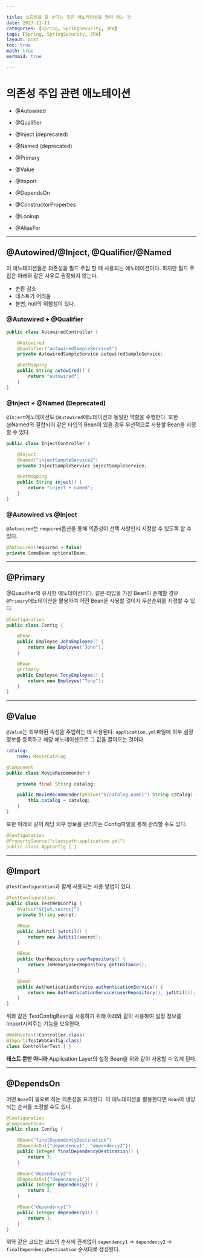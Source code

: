 ```yaml
---

title: 스프링을 잘 쓴다는 것은 애노테이션을 많이 아는 것
date: 2023-11-11
categories: [Spring, SpringSecurity, JPA]
tags: [Spring, SpringSecurity, JPA]
layout: post
toc: true
math: true
mermaid: true

---
```


# 의존성 주입 관련 애노테이션

- @Autowired
- @Qualifier
- @Inject (deprecated)
- @Named (deprecated)
- @Primary

- @Value
- @Import
- @DependsOn

- @ConstructorProperties
- @Lookup
- @AliasFor

---

## @Autowired/@Inject, @Qualifier/@Named

이 애노테이션들은 의존성을 필드 주입 할 때 사용되는 애노테이션이다. 하지만 필드 주입은 아래와 같은 사유로 권장되지 않는다.

- 순환 참조
- 테스트가 어려움
- 불변, null의 위험성이 있다.

### @Autowired + @Qualifier

```java
public class AutowiredController {

    @Autowired
    @Qualifier("autowiredSampleService2")
    private AutowiredSampleService autowiredSampleService;

    @GetMapping
    public String autowired() {
        return "autowired";
    }
}
```

### @Inject + @Named (Deprecated)

`@Inject`애노테이션도 `@Autowired`애노테이션과 동일한 역할을 수행한다. 또한 @Named와 결합되어 같은 타입의 Bean이 있을 경우 우선적으로 사용할 Bean을 지정할 수 있다.

```java
public class InjectController {

    @Inject
    @Named("injectSampleService2")
    private InjectSampleService injectSampleService;

    @GetMapping
    public String inject() {
        return "inject + named";
    }
}
```

### @Autowired vs @Inject

`@Autowired`는 `required`옵션을 통해 의존성이 선택 사항인지 지정할 수 있도록 할 수 있다.

```java
@Autowired(required = false)
private SomeBean optionalBean;
```

---

## @Primary

@Quauilfier와 유사한 애노테이션이다. 같은 타입을 가진 Bean이 존재할 경우 `@Primary`애노테이션을 활용하여 어떤 Bean을 사용할 것이지 우선순위를 지정할 수 있다.

```java
@Configuration
public class Config {

    @Bean
    public Employee JohnEmployee() {
        return new Employee("John");
    }

    @Bean
    @Primary
    public Employee TonyEmployee() {
        return new Employee("Tony");
    }
}
```

---

## @Value

`@Value`는 외부화된 속성을 주입하는 데 사용된다. `application.yml`파일에 외부 설정 정보를 등록하고 해당 애노테이션으로 그 값을 끌어오는 것이다.

```yaml
catalog:
    name: MovieCatalog
```

```java
@Component
public class MovieRecommender {

    private final String catalog;

    public MovieRecommender(@Value("${catalog.name}") String catalog) {
        this.catalog = catalog;
    }
}
```

또한 아래와 같이 해당 외부 정보를 관리하는 Config파일을 통해 관리할 수도 있다.

```yaml
@Configuration
@PropertySource("classpath:application.yml")
public class AppConfig { }
```

---

## @Import

`@TestConfiguration`과 함께 사용되는 사용 방법이 있다.

```java
@TestConfiguration
public class TestWebConfig {
    @Value("${jwt.secret}")
    private String secret;

    @Bean
    public JwtUtil jwtUtil() {
        return new JwtUtil(secret);
    }

    @Bean
    public UserRepository userRepository() {
        return InMemoryUserRepository.getInstance();
    }

    @Bean
    public AuthenticationService authenticationService() {
        return new AuthenticationService(userRepository(), jwtUtil());
    }
}
```
위와 같은 TestConfigBean을 사용하기 위해 아래와 같이 사용하여 설정 정보를 Import시켜주는 기능을 보유한다.

```java
@WebMvcTest(Controller.class)
@Import(TestWebConfig.class)
class ControllerTest { }
```

**테스트 뿐만 아니라** Application Layer의 설정 Bean을 위와 같이 사용할 수 있게 된다.

---

## @DependsOn

어떤 `Bean`이 필요로 하는 의존성을 표기한다. 이 애노테이션을 활용한다면 `Bean`이 생성되는 순서를 조정할 수도 있다.

```java
@Configuration
@ComponentScan
public class Config {

    @Bean("finalDependencyDestination")
    @DependsOn({"dependency1", "dependency2"})
    public Integer finalDependencyDestination() {
        return 3;
    }

    @Bean("dependency2")
    @DependsOn({"dependency1"})
    public Integer dependency2() {
        return 2;
    }

    @Bean("dependency1")
    public Integer dependency1() {
        return 1;
    }
}
```

위와 같은 코드는 코드의 순서에 관계없이 `dependency1` -> `dependency2` -> `finalDependencyDestination` 순서대로 생성된다.
